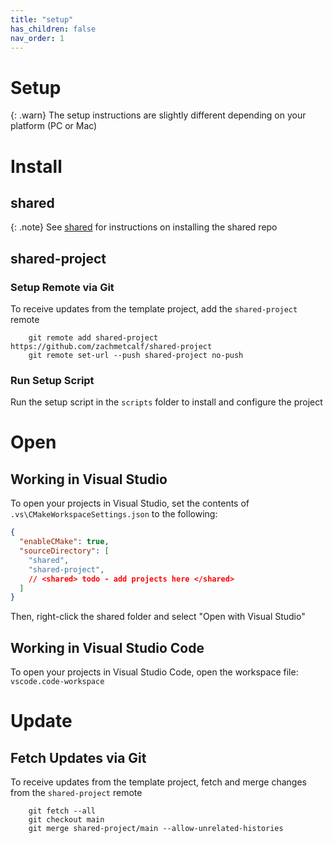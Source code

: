 ```yaml
---
title: "setup"
has_children: false
nav_order: 1
---
```


# Setup

{: .warn}
The setup instructions are slightly different depending on your platform (PC or Mac)

# Install

## shared

{: .note}
See [shared](https://github.com/zachmetcalf/shared) for instructions on installing the shared repo

## shared-project

### Setup Remote via Git

To receive updates from the template project, add the `shared-project` remote 

```
    git remote add shared-project https://github.com/zachmetcalf/shared-project
    git remote set-url --push shared-project no-push
```

### Run Setup Script

Run the setup script in the `scripts` folder to install and configure the project

# Open

## Working in Visual Studio

To open your projects in Visual Studio, set the contents of `.vs\CMakeWorkspaceSettings.json` to the following:

```json
{
  "enableCMake": true,
  "sourceDirectory": [
    "shared",
    "shared-project",
    // <shared> todo - add projects here </shared>
  ]
}
```

Then, right-click the shared folder and select "Open with Visual Studio"

## Working in Visual Studio Code

To open your projects in Visual Studio Code, open the workspace file: `vscode.code-workspace`

# Update

## Fetch Updates via Git

To receive updates from the template project, fetch and merge changes from the `shared-project` remote 

```
    git fetch --all
    git checkout main
    git merge shared-project/main --allow-unrelated-histories
```
